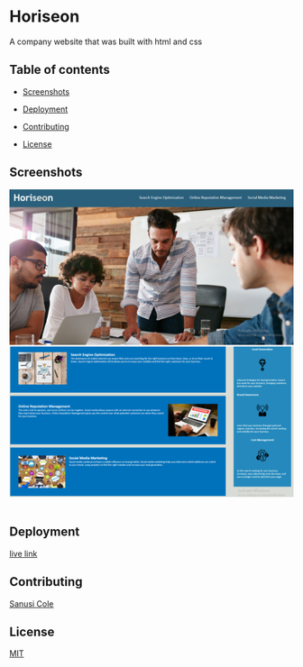 # Horiseon

A company website that was built with html and css

## Table of contents

- [Screenshots](#screenshots)

- [Deployment](#deployment)

- [Contributing](#contributing)

- [License](#License)

## Screenshots
![screenshot-1](Main\assets\images\Capture3.PNG)
​![screenshot-2](Main\assets\images\Capture5.PNG)
​
## Deployment
​[live link](https://github.com/gohen1216/week1-hw/tree/master/Documents/week1-hw-main)
## Contributing
[Sanusi Cole](https://github.com/gohen1216)
## License
[MIT](https://choosealicense.com/licenses/mit/)